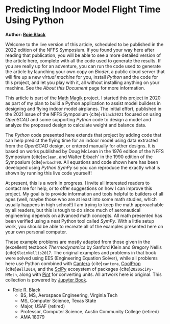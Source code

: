 # Predicting Indoor Model Flight Time Using Python

**Author: [Roie Black](https://rblack42.github.io/math-magik)**

Welcome to the live version of this article, scheduled to be published in the
2022 edition of the NFFS Symposium. If you found your way here after reading
that publication, you will be able to see a more detailed version of the
article here, complete with all the code used to generate the results. If you
are really up for an adventure, you can run the code used to generate the
article by launching your own copy on *Binder*,  a public cloud server that
will fire up a new *virtual machine* for you, install *Python* and the code for
this project, and let you play with it, all without installing anything on your
machine. See the *About this Document* page for more information.

This article is part of the [Math Magik](https://rblack42.github.io/math-magik)
project. I started this project in 2020 as part of my plan to build a Python
application to assist model builders in designing and flying indoor model
airplanes. The initial effort, published in the 2021 issue of the NFFS
Symposium {cite}`rblack2021` focused on using *OpenSCAD* and some supporting
*Python* code to design a model and analyze the proposed design to calculate
weight and balance data.

The *Python* code presented here extends that project by adding code that can
help predict the flying time for an indoor model using data extracted from the
*OpenSCAD* design, or entered manually for other designs. It is based on works
published by Doug McLean in the 1976 edition of the NFFS Symposium
{cite}`mclean`, and Walter Erbach' in the 1990 edition of the Symposium
{cite}`erbach90`. All equations and code shown here has been developed using
*Python SymPy* so you can reproduce the exactly what is shown by running this
live code yourself!

At present, this is a work in progress. I invite all interested readers to
contact me for help, or to offer suggestions on how I can improve this project.
My goal is to provide information and tools helpful to builders of all ages
(well, maybe those who are at least into some math studies, which usually
happens in high school!) I am trying to keep the math approachable by all
readers, but this is tough to do since much of aeronautical engineering depends
on advanced math concepts. All math presented has been verified using a neat
Python tool called *SymPy*. With a little setup work, you should be able to
recreate all of the examples presented here on your own personal computer.

These example problems are mostly adapted from those given in the (excellent)
textbook *Thermodynamics* by Sanford Klein and Gregory Nellis
{cite}`KleinNellis2017`. The original examples and problems in that book were
solved using EES (Engineering Equation Solver), while all problems here use
Python combined with [Cantera](https://cantera.org) {cite}`cantera`,
[CoolProp](http://coolprop.org) {cite}`Bell2014`, and the
[SciPy](https://www.scipy.org) ecosystem of packages {cite}`2020SciPy-NMeth`,
along with [Pint](https://pint.readthedocs.io) for converting units.  All
artwork here is original.  This collection is powered by [Jupyter
Book](https://jupyterbook.org/intro.html).

- Roie R. Black
    - BS, MS, Aerospace Engineering, Virginia Tech
    - MS, Computer Science, Texas State
    - Major, USAF (retired)
    - Professor, Computer Science, Austin Community College (retired)
    - AMA 18079
